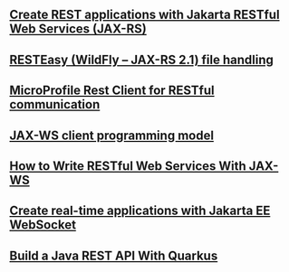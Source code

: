 ##



## [Create REST applications with Jakarta RESTful Web Services (JAX-RS)](https://rieckpil.de/whatis-jakarta-restful-web-services-jax-rs/)<br>
## [RESTEasy (WildFly – JAX-RS 2.1) file handling](https://rieckpil.de/howto-resteasy-wildfly-jax-rs-2-1-file-up-and-downloading/)<br>

## [MicroProfile Rest Client for RESTful communication](https://rieckpil.de/howto-microprofile-rest-client-for-restful-communication/)<br>

## [JAX-WS client programming model](https://www.ibm.com/support/knowledgecenter/en/SSEQTP_9.0.5/com.ibm.websphere.base.doc/ae/cwbs_jaxwsclients.html)<br>

## [How to Write RESTful Web Services With JAX-WS](https://www.edureka.co/blog/how-to-write-restful-web-services-with-jax-ws/)<br>





## [Create real-time applications with Jakarta EE WebSocket](https://rieckpil.de/create-real-time-applications-with-jakarta-ee-websocket/)<br>


## [Build a Java REST API With Quarkus](https://dzone.com/articles/build-a-java-rest-api-with-quarkus)<br>
